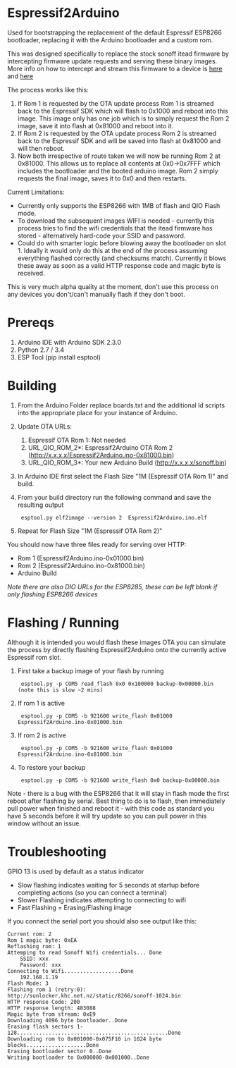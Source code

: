 # Espressif2Arduino
Used for bootstrapping the replacement of the default Espressif ESP8266 bootloader, replacing it with the Arduino bootloader and a custom rom.  

This was designed specifically to replace the stock sonoff itead firmware by intercepting firmware update requests and serving these binary images. More info on how to intercept and stream this firmware to a device is [here](http://blog.nanl.de/2017/05/sonota-flashing-itead-sonoff-devices-via-original-ota-mechanism/) and [here](https://github.com/mirko/SonOTA) 

The process works like this:

1. If Rom 1 is requested by the OTA update process Rom 1 is streamed back to the Espressif SDK which will flash  to 0x1000 and reboot into this image. This image only has one job which is to simply request the Rom 2 image, save it into flash at 0x81000 and reboot into it.
2. If Rom 2 is requested by the OTA update process Rom 2 is streamed back to the Espressif SDK and will be saved into flash at 0x81000 and will then reboot.
3. Now both irrespective of route taken we will now be running Rom 2 at 0x81000. This allows us to replace all contents at 0x0->0x7FFF which includes the bootloader and the booted arduino image. Rom 2 simply requests the final image, saves it to 0x0 and then restarts.  


Current Limitations:

- Currently only supports the ESP8266 with 1MB of flash and QIO Flash mode. 
- To download the subsequent images WIFI is needed - currently this process tries to find the wifi credentials that  the itead firmware has stored - alternatively hard-code your SSID and password.
- Could do with smarter logic before blowing away the bootloader on slot 1. Ideally it would only do this at the end of the process assuming everything flashed correctly (and checksums match). Currently it blows these away as soon as a valid HTTP response code and magic byte is received.

This is very much alpha quality at the moment, don't use this process on any devices you don't/can't manually flash if they don't boot.


# Prereqs
1. Arduino IDE with Arduino SDK 2.3.0
2. Python 2.7 / 3.4
3. ESP Tool (pip install esptool)


# Building 
1. From the Arduino Folder replace boards.txt and the additional ld scripts into the appropriate place for your instance of Arduino.
2. Update OTA URLs:
	1. Espressif OTA Rom 1: Not needed
	2. URL\_QIO\_ROM_2*: Espressif2Arduino OTA Rom 2 (http://x.x.x.x/Espressif2Arduino.ino-0x81000.bin)
	3. URL\_QIO\_ROM_3*: Your new Arduino Build (http://x.x.x.x/sonoff.bin) 
2. In Arduino IDE first select the Flash Size "1M (Espressif OTA Rom 1)" and build. 
3. From your build directory run the following command and save the resulting output
 
		esptool.py elf2image --version 2  Espressif2Arduino.ino.elf

4. Repeat for Flash Size "1M (Espressif OTA Rom 2)"

You should now have three files ready for serving over HTTP:

- Rom 1 (Espressif2Arduino.ino-0x01000.bin)
- Rom 2 (Espressif2Arduino.ino-0x81000.bin)
- Arduino Build 

*Note there are also DIO URLs for the ESP8285, these can be left blank if only flashing ESP8266 devices*

# Flashing / Running
Although it is intended you would flash these images OTA you can simulate the process by directly flashing Espressif2Arduino onto the currently active Espressif rom slot.

1. First take a backup image of your flash by running 

		esptool.py -p COM5 read_flash 0x0 0x100000 backup-0x00000.bin (note this is slow ~2 mins)

2. If rom 1 is active
		
		esptool.py -p COM5 -b 921600 write_flash 0x01000 Espressif2Arduino.ino-0x01000.bin

3. If rom 2 is active
 
		esptool.py -p COM5 -b 921600 write_flash 0x01000 Espressif2Arduino.ino-0x81000.bin

4. To restore your backup

		esptool.py -p COM5 -b 921600 write_flash 0x0 backup-0x00000.bin

Note - there is a bug with the ESP8266 that it will stay in flash mode the first reboot after flashing by serial. Best thing to do is to flash, then immediately pull power when finished and reboot it - with this code as standard you have 5 seconds before it will try update so you can pull power in this window without an issue.

# Troubleshooting
GPIO 13 is used by default as a status indicator

- Slow flashing indicates waiting for 5 seconds at startup before completing actions (so you can connect a terminal)
- Slower Flashing indicates attempting to connecting to wifi
- Fast Flashing = Erasing/Flashing image

If you connect the serial port you should also see output like this:
	
	Current rom: 2
	Rom 1 magic byte: 0xEA
	Reflashing rom: 1
	Attemping to read Sonoff Wifi credentials... Done
		SSID: xxx
		Password: xxx
	Connecting to Wifi..................Done
		192.168.1.19
	Flash Mode: 3
	Flashing rom 1 (retry:0): http://sunlocker.khc.net.nz/static/8266/sonoff-1024.bin
	HTTP response Code: 200
	HTTP response length: 483088
	Magic byte from stream: 0xE9
	Downloading 4096 byte bootloader..Done
	Erasing flash sectors 1-128................................................Done
	Downloading rom to 0x001000-0x075F10 in 1024 byte blocks...................Done
	Erasing bootloader sector 0..Done
	Writing bootloader to 0x000000-0x001000..Done